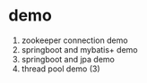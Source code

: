 # demo

1. zookeeper connection demo
2. springboot and mybatis+ demo
3. springboot and jpa demo
4. thread pool demo (3)
